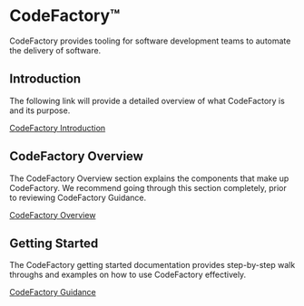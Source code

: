 # CodeFactory™
CodeFactory provides tooling for software development teams to automate the delivery of software.

## Introduction
The following link will provide a detailed overview of what CodeFactory is and its purpose. 

[CodeFactory Introduction](https://docs.codefactory.software/guidance/intro.html)

## CodeFactory Overview
The CodeFactory Overview section explains the components that make up CodeFactory. 
We recommend going through this section completely, prior to reviewing CodeFactory Guidance. 

[CodeFactory Overview](https://docs.codefactory.software/guidance/whatisCodeFactory.html)

## Getting Started
The CodeFactory getting started documentation provides step-by-step walk throughs and examples on how to use CodeFactory effectively. 

[CodeFactory Guidance](https://docs.codefactory.software/gettingstarted/intro.html)

